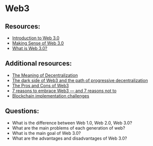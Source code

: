 # Web3

## Resources:
* [Introduction to Web 3.0](https://ethereum.org/en/web3/)
* [Making Sense of Web 3.0](https://medium.com/l4-media/making-sense-of-web-3-c1a9e74dcae)
* [What is Web 3.0?](https://www.youtube.com/watch?v=nHhAEkG1y2U)

## Additional resources:
* [The Meaning of Decentralization](https://medium.com/@VitalikButerin/the-meaning-of-decentralization-a0c92b76a274)
* [The dark side of Web3 and the path of progressive decentralization](https://cointelegraph.com/innovation-circle/the-dark-side-of-web3-and-the-path-of-progressive-decentralization)
* [The Pros and Cons of Web3](https://supraoracles.com/academy/the-pros-and-cons-of-web3/)
* [7 reasons to embrace Web3 — and 7 reasons not to](https://www.infoworld.com/article/3651494/7-reasons-to-embrace-web3-and-7-reasons-not-to.html)
* [Blockchain implementation challenges](https://dataconomy.com/2022/05/blockchain-implementation-challenges/)

## Questions:
* What is the difference between Web 1.0, Web 2.0, Web 3.0?
* What are the main problems of each generation of web?
* What is the main goal of Web 3.0?
* What are the advantages and disadvantages of Web 3.0?

